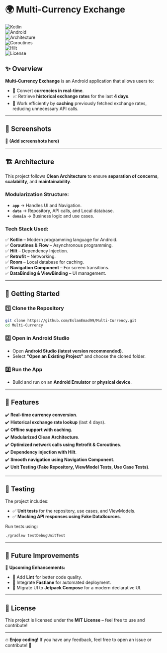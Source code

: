 # 🌍 Multi-Currency Exchange  
 
![Kotlin](https://img.shields.io/badge/Kotlin-1.8.0-blueviolet?logo=kotlin)  
![Android](https://img.shields.io/badge/Android-12-brightgreen?logo=android)  
![Architecture](https://img.shields.io/badge/Architecture-Clean%20Architecture-blue)  
![Coroutines](https://img.shields.io/badge/Coroutines-%E2%9A%A1-lightgrey)  
![Hilt](https://img.shields.io/badge/Hilt-DI-yellow)  
![License](https://img.shields.io/badge/License-MIT-green)  
 
## ✨ Overview  
**Multi-Currency Exchange** is an Android application that allows users to:  
- 🔄 Convert **currencies in real-time**.  
- 📈 Retrieve **historical exchange rates** for the last **4 days**.  
- 📶 Work efficiently by **caching** previously fetched exchange rates, reducing unnecessary API calls.  
 
---  
 
## 📸 Screenshots  
 
🚀 **(Add screenshots here)**  
 
---  
 
## 🏗️ Architecture  
 
This project follows **Clean Architecture** to ensure **separation of concerns**, **scalability**, and **maintainability**.  
 
### **Modularization Structure:**  
- **`app`** → Handles UI and Navigation.  
- **`data`** → Repository, API calls, and Local database.  
- **`domain`** → Business logic and use cases.  
 
### **Tech Stack Used:**  
✅ **Kotlin** – Modern programming language for Android.  
✅ **Coroutines & Flow** – Asynchronous programming.  
✅ **Hilt** – Dependency Injection.  
✅ **Retrofit** – Networking.  
✅ **Room** – Local database for caching.  
✅ **Navigation Component** – For screen transitions.  
✅ **DataBinding & ViewBinding** – UI management.  
 
---  
 
## 🚀 Getting Started  
 
### **1️⃣ Clone the Repository**  
```bash  
git clone https://github.com/EslamEmad99/Multi-Currency.git  
cd Multi-Currency  
```  
 
### **2️⃣ Open in Android Studio**  
- Open **Android Studio (latest version recommended)**.  
- Select **"Open an Existing Project"** and choose the cloned folder.  
 
### **3️⃣ Run the App**  
- Build and run on an **Android Emulator** or **physical device**.  
 
---  
 
## 📌 Features  
 
✔️ **Real-time currency conversion**.  
✔️ **Historical exchange rate lookup** (last 4 days).  
✔️ **Offline support with caching**.  
✔️ **Modularized Clean Architecture**.  
✔️ **Optimized network calls using Retrofit & Coroutines**.  
✔️ **Dependency injection with Hilt**.  
✔️ **Smooth navigation using Navigation Component**.  
✔️ **Unit Testing (Fake Repository, ViewModel Tests, Use Case Tests)**.  
 
---  
 
## 🧪 Testing  
 
The project includes:  
- ✅ **Unit tests** for the repository, use cases, and ViewModels.  
- ✅ **Mocking API responses using Fake DataSources**.  
 
Run tests using:  
```bash  
./gradlew testDebugUnitTest  
```  
 
---  
 
## 🎯 Future Improvements  
 
🚀 **Upcoming Enhancements:**  
- 🔹 Add **Lint** for better code quality.  
- 🔹 Integrate **Fastlane** for automated deployment.  
- 🔹 Migrate UI to **Jetpack Compose** for a modern declarative UI.  
 
---  
 
## 📄 License  
 
This project is licensed under the **MIT License** – feel free to use and contribute!  
 
---  
 
🔥 **Enjoy coding!** If you have any feedback, feel free to open an issue or contribute! 🚀  
